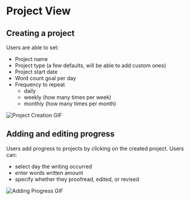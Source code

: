 # Project View

## Creating a project
Users are able to set:
- Project name
- Project type
    (a few defaults, will be able to add custom ones)
- Project start date
- Word count goal per day
- Frequency to repeat
    - daily
    - weekly (how many times per week)
    - monthly (how many times per month)
    
![Project Creation GIF](/project-view_create.gif)

## Adding and editing progress
Users add progress to projects by clicking on the created project.
Users can:
- select day the writing occurred
- enter words written amount
- specify whether they proofread, edited, or revised

![Adding Progress GIF](/project-view_progress.gif)